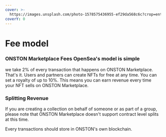 ```yaml
---
cover: >-
  https://images.unsplash.com/photo-1578575436955-ef29da568c6c?crop=entropy&cs=srgb&fm=jpg&ixid=MnwxOTcwMjR8MHwxfHNlYXJjaHwxfHx0aWNrZXR8ZW58MHx8fHwxNjM5MjUxOTQ1&ixlib=rb-1.2.1&q=85
coverY: 0
---
```


# Fee model

### ONSTON Marketplace Fees OpenSea's model is simple&#x20;

we take 2% of every transaction that happens on ONSTON Marketplace. That's it. Users and partners can create NFTs for free at any time. You can set a royalty of up to 10%. This means you can earn revenue every time your NFT sells on ONSTON Marketplace.

### Splitting Revenue

&#x20;If you are creating a collection on behalf of someone or as part of a group, please note that ONSTON Marketplace doesn't support contract level splits at this time.

Every transactions should store in ONSTON's own blockchain.&#x20;
